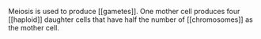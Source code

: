 Meiosis is used to produce [[gametes]]. One mother cell produces four [[haploid]] daughter cells that have half the number of [[chromosomes]] as the mother cell.